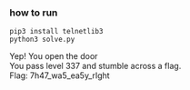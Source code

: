 ### how to run
```commandline
pip3 install telnetlib3
python3 solve.py
```
Yep! You open the door  
You pass level 337 and stumble across a flag.  
Flag: 7h47_wa5_ea5y_rIght  